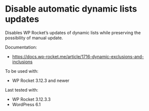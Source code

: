# Disable automatic dynamic lists updates

Disables WP Rocket’s updates of dynamic lists while preserving the possibility of manual update.

Documentation:
* https://docs.wp-rocket.me/article/1716-dynamic-exclusions-and-inclusions

To be used with:
* WP Rocket 3.12.3 and newer

Last tested with:
* WP Rocket 3.12.3.3
* WordPress 6.1